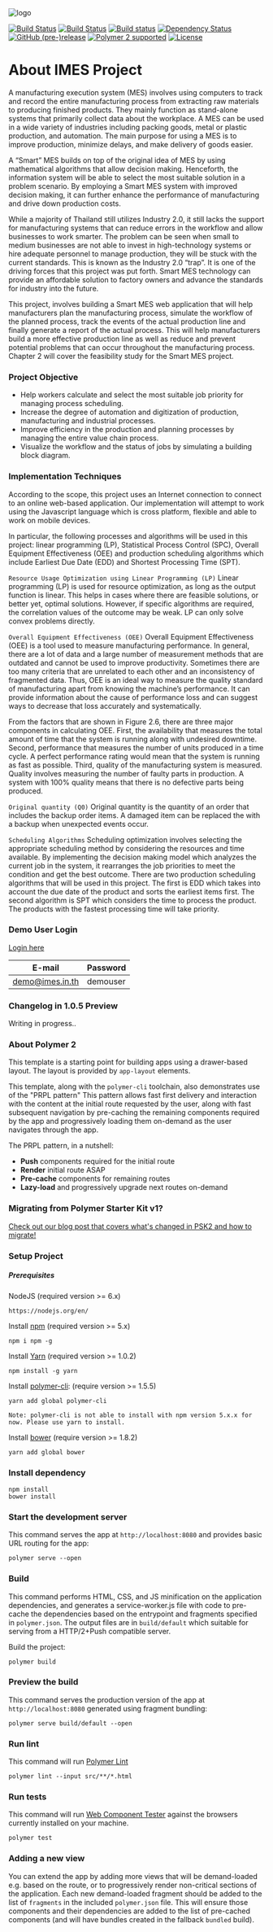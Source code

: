 <img src="https://cdn.rawgit.com/jukbot/smart-industry/5734f00e/imes_splash.png" alt="logo"/>

[![Build Status](https://travis-ci.org/jukbot/smart-industry.svg?branch=master)](https://travis-ci.org/jukbot/smart-industry)
[![Build Status](https://semaphoreci.com/api/v1/jukbot/smart-industry/branches/master/shields_badge.svg)](https://semaphoreci.com/jukbot/smart-industry)
[![Build status](https://ci.appveyor.com/api/projects/status/9xe5idqvwiy1a812/branch/master?svg=true)](https://ci.appveyor.com/project/jukbot/smart-industry/branch/master)
[![Dependency Status](https://gemnasium.com/badges/github.com/jukbot/smart-industry.svg)](https://gemnasium.com/github.com/jukbot/smart-industry)
[![GitHub (pre-)release](https://img.shields.io/github/release/jukbot/smart-industry/all.svg)](https://github.com/jukbot/smart-industry/releases/)
[![Polymer 2 supported](https://img.shields.io/badge/Polymer2-supported-f50057.svg)](https://github.com/jukbot/smart-industry/)
[![License](https://img.shields.io/badge/License-Apache%202.0-green.svg)](https://opensource.org/licenses/Apache-2.0)

# About IMES Project

A manufacturing execution system (MES) involves using computers to track and record the entire manufacturing process from extracting raw materials to producing finished products. They mainly function as stand-alone systems that primarily collect data about the workplace. A MES can be used in a wide variety of industries including packing goods, metal or plastic production, and automation.  The main purpose for using a MES is to improve production, minimize delays, and make delivery of goods easier.

A “Smart” MES builds on top of the original idea of MES by using mathematical algorithms that allow decision making. Henceforth, the information system will be able to select the most suitable solution in a problem scenario. By employing a Smart MES system with improved decision making, it can further enhance the performance of manufacturing and drive down production costs.

While a majority of Thailand still utilizes Industry 2.0, it still lacks the support for manufacturing systems that can reduce errors in the workflow and allow businesses to work smarter. The problem can be seen when small to medium businesses are not able to invest in high-technology systems or hire adequate personnel to manage production, they will be stuck with the current standards. This is known as the Industry 2.0 “trap”. It is one of the driving forces that this project was put forth. Smart MES technology can provide an affordable solution to factory owners and advance the standards for industry into the future. 

This project, involves building a Smart MES web application that will help manufacturers plan the manufacturing process, simulate the workflow of the planned process, track the events of the actual production line and finally generate a report  of the actual process. This will help manufacturers build a more effective production line as well as reduce and prevent potential problems that can occur throughout the manufacturing process. Chapter 2 will cover the feasibility study for the Smart MES project.

### Project Objective

- Help workers calculate and select the most suitable job priority for managing process scheduling.
- Increase the degree of automation and digitization of production, manufacturing and industrial processes.
- Improve efficiency in the production and planning processes by managing the entire value chain process.
- Visualize the workflow and the status of jobs by simulating a building block diagram.


### Implementation Techniques
According to the scope, this project uses an Internet connection to connect to an online web-based application. Our implementation will attempt to work using the Javascript language which is cross platform, flexible and able to work on mobile devices. 


In particular, the following processes and algorithms will be used in this project: linear programming (LP), Statistical Process Control (SPC), Overall Equipment Effectiveness (OEE) and production scheduling algorithms which include Earliest Due Date (EDD) and Shortest Processing Time (SPT).

``Resource Usage Optimization using Linear Programming (LP)``
Linear programming (LP) is used for resource optimization, as long as the output function is linear.  This helps in cases where there are feasible solutions, or better yet, optimal solutions. However, if specific algorithms are required, the correlation values of the outcome may be weak. LP can only solve convex problems directly.

``Overall Equipment Effectiveness (OEE)``
Overall Equipment Effectiveness (OEE) is a tool used to measure manufacturing performance. In general, there are a lot of data and a large number of measurement methods that are outdated and cannot be used to improve productivity. Sometimes there are too many criteria that are unrelated to each other and an inconsistency of fragmented data. Thus, OEE is an ideal way to measure the quality standard of manufacturing apart from knowing the machine’s performance. It can provide information about the cause of performance loss and can suggest ways to decrease that loss accurately and systematically. 

From the factors that are shown in Figure 2.6, there are three major components in calculating OEE. First, the availability that measures the total amount of time that the system is running along with undesired downtime. Second, performance that measures the number of units produced in a time cycle. A perfect performance rating would mean that the system is running as fast as possible. Third, quality of the manufacturing system is measured. Quality involves measuring the number of faulty parts in production. A system with 100% quality means that there is no defective parts being produced.

``Original quantity (Q0)``
Original quantity is the quantity of an order that includes the backup order items. A damaged item can  be replaced the with a backup when unexpected events occur.

``Scheduling Algorithms``
Scheduling optimization involves selecting the appropriate scheduling method by considering the resources and time available. By implementing the decision making model which analyzes the current job in the system, it rearranges the job priorities to meet the condition and get the best outcome. There are two production scheduling algorithms that will be used in this project. The first is EDD which takes into account the due date of the product and sorts the earliest items first. The second algorithm is SPT which considers the time to process the product. The products with the fastest processing time will take priority. 


### Demo User Login 

[Login here](https://smart-mes.firebaseapp.com/)

| E-mail | Password | 
|---------|---------------|
| demo@imes.in.th | demouser |

### Changelog in 1.0.5 Preview

Writing in progress..


### About Polymer 2 

This template is a starting point for building apps using a drawer-based
layout. The layout is provided by `app-layout` elements.

This template, along with the `polymer-cli` toolchain, also demonstrates use
of the "PRPL pattern" This pattern allows fast first delivery and interaction with
the content at the initial route requested by the user, along with fast subsequent
navigation by pre-caching the remaining components required by the app and
progressively loading them on-demand as the user navigates through the app.

The PRPL pattern, in a nutshell:

* **Push** components required for the initial route
* **Render** initial route ASAP
* **Pre-cache** components for remaining routes
* **Lazy-load** and progressively upgrade next routes on-demand

### Migrating from Polymer Starter Kit v1?

[Check out our blog post that covers what's changed in PSK2 and how to migrate!](https://www.polymer-project.org/1.0/blog/2016-08-18-polymer-starter-kit-or-polymer-cli.html)

### Setup Project

##### Prerequisites

NodeJS (required version >= 6.x)

    https://nodejs.org/en/

Install [npm](https://www.npmjs.com) (required version >= 5.x)

    npm i npm -g

Install [Yarn](https://yarnpkg.com/en/) (required version >= 1.0.2)

    npm install -g yarn

Install [polymer-cli](https://github.com/Polymer/polymer-cli): (require version >= 1.5.5)

    yarn add global polymer-cli

`Note: polymer-cli is not able to install with npm version 5.x.x for now. Please use yarn to install.`

Install [bower](https://bower.io/) (require version >= 1.8.2)

    yarn add global bower


### Install dependency

    npm install
    bower install

### Start the development server

This command serves the app at `http://localhost:8080` and provides basic URL
routing for the app:

    polymer serve --open


### Build

This command performs HTML, CSS, and JS minification on the application
dependencies, and generates a service-worker.js file with code to pre-cache the
dependencies based on the entrypoint and fragments specified in `polymer.json`.
The output files are in `build/default` which suitable for serving from a HTTP/2+Push compatible server.

Build the project: 

    polymer build

### Preview the build

This command serves the production version of the app at `http://localhost:8080`
generated using fragment bundling:

    polymer serve build/default --open

### Run lint

This command will run
[Polymer Lint](https://github.com/Polymer/polymer-cli) 

    polymer lint --input src/**/*.html

### Run tests

This command will run
[Web Component Tester](https://github.com/Polymer/web-component-tester) against the
browsers currently installed on your machine.

    polymer test

### Adding a new view

You can extend the app by adding more views that will be demand-loaded
e.g. based on the route, or to progressively render non-critical sections
of the application.  Each new demand-loaded fragment should be added to the
list of `fragments` in the included `polymer.json` file.  This will ensure
those components and their dependencies are added to the list of pre-cached
components (and will have bundles created in the fallback `bundled` build).
